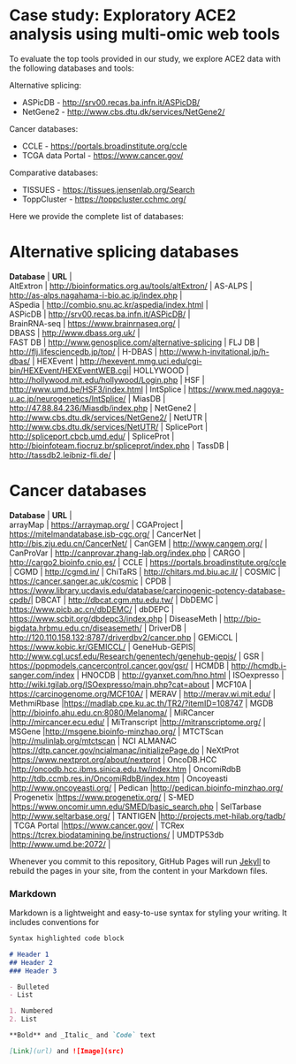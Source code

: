 # Case study: Exploratory ACE2 analysis using multi-omic web tools

To evaluate the top tools provided in our study, we explore ACE2 data with the following databases and tools:

Alternative splicing:
* ASPicDB - <http://srv00.recas.ba.infn.it/ASPicDB/>
* NetGene2 - <http://www.cbs.dtu.dk/services/NetGene2/>

Cancer databases:
* CCLE - <https://portals.broadinstitute.org/ccle>
* TCGA data Portal - <https://www.cancer.gov/>

Comparative databases:
* TISSUES - <https://tissues.jensenlab.org/Search>
* ToppCluster - <https://toppcluster.cchmc.org/>


Here we provide the complete list of databases:

# Alternative splicing databases

**Database** |                  **URL**                                      |  
AltExtron    | <http://bioinformatics.org.au/tools/altExtron/>               |
AS-ALPS      | <http://as-alps.nagahama-i-bio.ac.jp/index.php>               |  
ASpedia      | <http://combio.snu.ac.kr/aspedia/index.html>                  |   
ASPicDB      | <http://srv00.recas.ba.infn.it/ASPicDB/>                      |  
BrainRNA-seq | <https://www.brainrnaseq.org/>                                |  
DBASS        | <http://www.dbass.org.uk/>                                    |          
FAST DB      | <http://www.genosplice.com/alternative-splicing>              |
FLJ DB       | <http://flj.lifesciencedb.jp/top/>                            |
H-DBAS       | <http://www.h-invitational.jp/h-dbas/>                        |
HEXEvent     | <http://hexevent.mmg.uci.edu/cgi-bin/HEXEvent/HEXEventWEB.cgi>|
HOLLYWOOD    | <http://hollywood.mit.edu/hollywood/Login.php>                |
HSF          | <http://www.umd.be/HSF3/index.html>                           |
IntSplice    | <https://www.med.nagoya-u.ac.jp/neurogenetics/IntSplice/>     |
MiasDB       | <http://47.88.84.236/Miasdb/index.php>                        |
NetGene2     | <http://www.cbs.dtu.dk/services/NetGene2/>                    |
NetUTR       | <http://www.cbs.dtu.dk/services/NetUTR/>                      |
SplicePort   | <http://spliceport.cbcb.umd.edu/>                             |
SpliceProt   | <http://bioinfoteam.fiocruz.br/spliceprot/index.php>          |
TassDB       | <http://tassdb2.leibniz-fli.de/>                              |


# Cancer databases

**Database** |                  **URL**                                                     |  
arrayMap     | <https://arraymap.org/>                                                      |
CGAProject   | <https://mitelmandatabase.isb-cgc.org/>                                      |
CancerNet    | <http://bis.zju.edu.cn/CancerNet/>                                           |
CanGEM       | <http://www.cangem.org/>                                                     |
CanProVar    | <http://canprovar.zhang-lab.org/index.php>                                   |
CARGO        | <http://cargo2.bioinfo.cnio.es/>                                             |
CCLE         | <https://portals.broadinstitute.org/ccle>                                    |
CGMD         | <http://cgmd.in/>                                                            |
ChiTaRS      | <http://chitars.md.biu.ac.il/>                                               |
COSMIC       | <https://cancer.sanger.ac.uk/cosmic>                                         |
CPDB         | <https://www.library.ucdavis.edu/database/carcinogenic-potency-database-cpdb/>|
DBCAT        | <http://dbcat.cgm.ntu.edu.tw/>                                               |
DbDEMC       | <https://www.picb.ac.cn/dbDEMC/>                                             |
dbDEPC       | <https://www.scbit.org/dbdepc3/index.php>                                    |
DiseaseMeth  | <http://bio-bigdata.hrbmu.edu.cn/diseasemeth/>                               |
DriverDB     | <http://120.110.158.132:8787/driverdbv2/cancer.php>                          |
GEMiCCL      | <https://www.kobic.kr/GEMICCL/>                                              |
GeneHub-GEPIS| <http://www.cgl.ucsf.edu/Research/genentech/genehub-gepis/>                  |
GSR          | <https://popmodels.cancercontrol.cancer.gov/gsr/>                            |
HCMDB        | <http://hcmdb.i-sanger.com/index>                                            |
HNOCDB       | <http://gyanxet.com/hno.html>                                                |
ISOexpresso  | <http://wiki.tgilab.org/ISOexpresso/main.php?cat=about>                      |
MCF10A       | <https://carcinogenome.org/MCF10A/>                                          |
MERAV        | <http://merav.wi.mit.edu/>                                                   |
MethmiRbase  |<https://madlab.cpe.ku.ac.th/TR2/?itemID=108747>                              |
MGDB         |<http://bioinfo.ahu.edu.cn:8080/Melanoma/>                                    |
MiRCancer    |<http://mircancer.ecu.edu/>                                                   |
MiTranscript |<http://mitranscriptome.org/>                                                  |
MSGene       |<http://msgene.bioinfo-minzhao.org/>                                          |
MTCTScan     |<http://mulinlab.org/mtctscan>                                                |
NCI ALMANAC  |<https://dtp.cancer.gov/ncialmanac/initializePage.do>                         |
NeXtProt     |<https://www.nextprot.org/about/nextprot>                                     |
OncoDB.HCC   |<http://oncodb.hcc.ibms.sinica.edu.tw/index.htm>                              |
OncomiRdbB   |<http://tdb.ccmb.res.in/OncomiRdbB/index.htm>                                 |
Oncoyeasti   |<http://www.oncoyeasti.org/>                                                  |
Pedican      |<http://pedican.bioinfo-minzhao.org/>                                         |
Progenetix   |<https://www.progenetix.org/>                                                 |
S-MED        |<https://www.oncomir.umn.edu/SMED/basic_search.php>                           |
SelTarbase   |<http://www.seltarbase.org/>                                                  |
TANTIGEN     |<http://projects.met-hilab.org/tadb/>                                         | 
TCGA Portal  |<https://www.cancer.gov/>                                                     |
TCRex        |<https://tcrex.biodatamining.be/instructions/>                                |
UMDTP53db    |<http://www.umd.be:2072/>                                                     |




Whenever you commit to this repository, GitHub Pages will run [Jekyll](https://jekyllrb.com/) to rebuild the pages in your site, from the content in your Markdown files.

### Markdown

Markdown is a lightweight and easy-to-use syntax for styling your writing. It includes conventions for

```markdown
Syntax highlighted code block

# Header 1
## Header 2
### Header 3

- Bulleted
- List

1. Numbered
2. List

**Bold** and _Italic_ and `Code` text

[Link](url) and ![Image](src)
```

